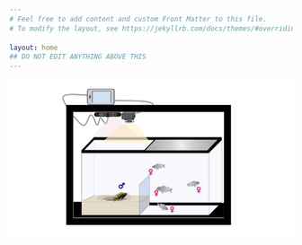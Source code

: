```yaml
---
# Feel free to add content and custom Front Matter to this file.
# To modify the layout, see https://jekyllrb.com/docs/themes/#overriding-theme-defaults

layout: home
## DO NOT EDIT ANYTHING ABOVE THIS
---
```


![fish diagram](/images/image2.jpg)

<!-- This is the main page. We should put a picture and maybe a brief description of the team here. -->
